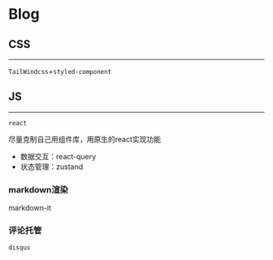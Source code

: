 # Blog
## CSS
<hr/>

`TailWindcss`+`styled-component`
## JS
<hr/>

`react`

尽量克制自己用组件库，用原生的react实现功能

- 数据交互：react-query
- 状态管理：zustand

### markdown渲染
markdown-it


### 评论托管
`disqus`